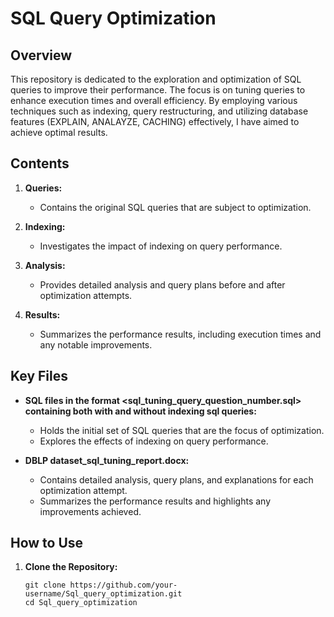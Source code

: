 # SQL Query Optimization

## Overview

This repository is dedicated to the exploration and optimization of SQL queries to improve their performance. The focus is on tuning queries to enhance execution times and overall efficiency. By employing various techniques such as indexing, query restructuring, and utilizing database features (EXPLAIN, ANALAYZE, CACHING) effectively, I have aimed to achieve optimal results.

## Contents

1. **Queries:**
   - Contains the original SQL queries that are subject to optimization.

2. **Indexing:**
   - Investigates the impact of indexing on query performance.

3. **Analysis:**
   - Provides detailed analysis and query plans before and after optimization attempts.

4. **Results:**
   - Summarizes the performance results, including execution times and any notable improvements.

## Key Files

- **SQL files in the format <sql_tuning_query_question_number.sql> containing both with and without indexing sql queries:**
  - Holds the initial set of SQL queries that are the focus of optimization.
  - Explores the effects of indexing on query performance.

- **DBLP dataset_sql_tuning_report.docx:**
  - Contains detailed analysis, query plans, and explanations for each optimization attempt.
  - Summarizes the performance results and highlights any improvements achieved.

## How to Use

1. **Clone the Repository:**
   ```
   git clone https://github.com/your-username/Sql_query_optimization.git
   cd Sql_query_optimization

